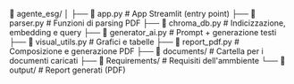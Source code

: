 📁 agente_esg/
│
├── 📄 app.py                  # App Streamlit (entry point)
├── 📄 parser.py               # Funzioni di parsing PDF
├── 📄 chroma_db.py            # Indicizzazione, embedding e query
├── 📄 generator_ai.py         # Prompt + generazione testi
├── 📄 visual_utils.py         # Grafici e tabelle
├── 📄 report_pdf.py           # Composizione e generazione PDF
├── 📁 documents/              # Cartella per i documenti caricati
├── 📁 Requirements/           # Requisiti dell'ammbiente
└── 📁 output/                 # Report generati (PDF)
